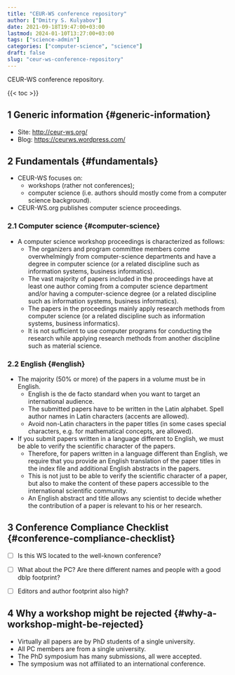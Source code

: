 ```yaml
---
title: "CEUR-WS conference repository"
author: ["Dmitry S. Kulyabov"]
date: 2021-09-18T19:47:00+03:00
lastmod: 2024-01-10T13:27:00+03:00
tags: ["science-admin"]
categories: ["computer-science", "science"]
draft: false
slug: "ceur-ws-conference-repository"
---
```


CEUR-WS conference repository.

<!--more-->

{{< toc >}}


## <span class="section-num">1</span> Generic information {#generic-information}

-   Site: <http://ceur-ws.org/>
-   Blog: <https://ceurws.wordpress.com/>


## <span class="section-num">2</span> Fundamentals {#fundamentals}

-   CEUR-WS focuses on:
    -   workshops (rather not conferences);
    -   computer science (i.e. authors should mostly come from a computer science background).
-   CEUR-WS.org publishes computer science proceedings.


### <span class="section-num">2.1</span> Computer science {#computer-science}

-   A computer science workshop proceedings is characterized as follows:
    -   The organizers and program committee members come overwhelmingly from computer-science departments and have a degree in computer science (or a related discipline such as information systems, business informatics).
    -   The vast majority of papers included in the proceedings have at least one author coming from a computer science department and/or having a computer-science degree (or a related discipline such as information systems, business informatics).
    -   The papers in the proceedings mainly apply research methods from computer science (or a related discipline such as information systems, business informatics).
    -   It is not sufficient to use computer programs for conducting the research while applying research methods from another discipline such as material science.


### <span class="section-num">2.2</span> English {#english}

-   The majority (50% or more) of the papers in a volume must be in English.
    -   English is the de facto standard when you want to target an international audience.
    -   The submitted papers have to be written in the Latin alphabet. Spell author names in Latin characters (accents are allowed).
    -   Avoid non-Latin characters in the paper titles (in some cases special characters, e.g. for mathematical concepts, are allowed).
-   If you submit papers written in a language different to English, we must be able to verify the scientific character of the papers.
    -   Therefore, for papers written in a language different than English, we require that you provide an English translation of the paper titles in the index file and additional English abstracts in the papers.
    -   This is not just to be able to verify the scientific character of a paper, but also to make the content of these papers accessible to the international scientific community.
    -   An English abstract and title allows any scientist to decide whether the contribution of a paper is relevant to his or her research.


## <span class="section-num">3</span> Conference Compliance Checklist {#conference-compliance-checklist}

-   [ ] Is this WS located to the well-known conference?
-   [ ] What about the PC? Are there different names and people with a good dblp footprint?
-   [ ] Editors and author footprint also high?


## <span class="section-num">4</span> Why a workshop might be rejected {#why-a-workshop-might-be-rejected}

-   Virtually all papers are by PhD students of a single university.
-   All PC members are from a single university.
-   The PhD symposium has many submissions, all were accepted.
-   The symposium was not affiliated to an international conference.
